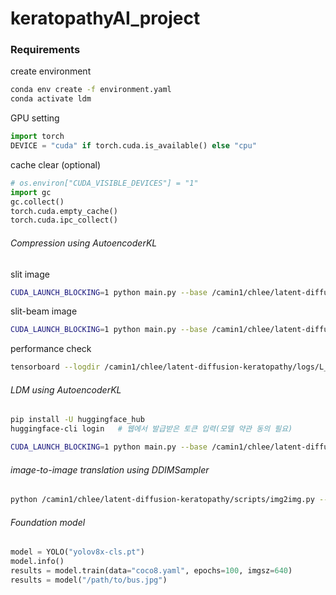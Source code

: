 # keratopathyAI_project

### Requirements

create environment

```bash
conda env create -f environment.yaml
conda activate ldm
```

GPU setting
```python
import torch
DEVICE = "cuda" if torch.cuda.is_available() else "cpu"
```

cache clear (optional)

```python
# os.environ["CUDA_VISIBLE_DEVICES"] = "1"
import gc
gc.collect()
torch.cuda.empty_cache()
torch.cuda.ipc_collect()
```

###### Compression using AutoencoderKL

slit image

```bash
CUDA_LAUNCH_BLOCKING=1 python main.py --base /camin1/chlee/latent-diffusion-keratopathy/configs/autoencoder/autoencoder_kl_L_slit.yaml -t --accelerator ddp --gpus 0,1
```

slit-beam image

```bash
CUDA_LAUNCH_BLOCKING=1 python main.py --base /camin1/chlee/latent-diffusion-keratopathy/configs/autoencoder/autoencoder_kl_L_slit.yaml -t --accelerator ddp --gpus 0,1
```

performance check

```bash
tensorboard --logdir /camin1/chlee/latent-diffusion-keratopathy/logs/L_slit/L_slit/ver1
```

###### LDM using AutoencoderKL

```bash
pip install -U huggingface_hub
huggingface-cli login   # 웹에서 발급받은 토큰 입력(모델 약관 동의 필요)
```

```bash
CUDA_LAUNCH_BLOCKING=1 python main.py --base /camin1/chlee/latent-diffusion-keratopathy/configs/latent-diffusion/L_slit-to-beam-ldm.yaml -t --accelerator ddp --gpus 0,1
```

###### image-to-image translation using DDIMSampler

```bash
python /camin1/chlee/latent-diffusion-keratopathy/scripts/img2img.py --prompt "slit-beam" --init_img /camin1/chlee/latent-diffusion-keratopathy/outputs/in/17172038_20220530_Lt_SLIT-1_64crop.jpg --outdir /camin1/chlee/latent-diffusion-keratopathy/outputs --config /camin1/chlee/latent-diffusion-keratopathy/configs/latent-diffusion/L_slit-to-beam-ldm.yaml --ckpt /camin1/chlee/latent-diffusion-keratopathy/logs/ldm_L_slit/ver1/epoch=99.ckpt --n_samples 1 --ddim_steps 100 --strength 0.5 --scale 9.0
```

###### Foundation model

```python
model = YOLO("yolov8x-cls.pt")
model.info()
results = model.train(data="coco8.yaml", epochs=100, imgsz=640)
results = model("/path/to/bus.jpg")
```
